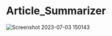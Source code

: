 # Article_Summarizer
![Screenshot 2023-07-03 150143](https://github.com/athulnairrr/Article_Summarizer/assets/132225542/87632f19-92f9-49a1-bf4b-1285bd23dd45)
